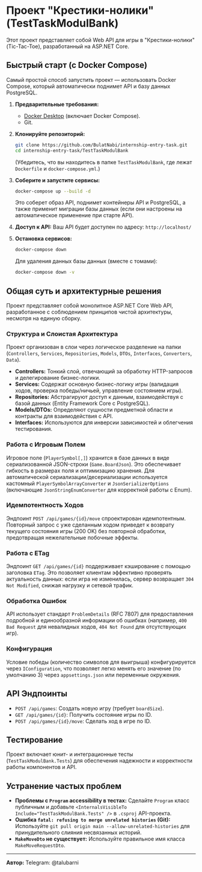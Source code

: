 # Проект "Крестики-нолики" (TestTaskModulBank)

Этот проект представляет собой Web API для игры в "Крестики-нолики" (Tic-Tac-Toe), разработанный на ASP.NET Core.

## Быстрый старт (с Docker Compose)

Самый простой способ запустить проект — использовать Docker Compose, который автоматически поднимет API и базу данных PostgreSQL.

1.  **Предварительные требования:**
    * [Docker Desktop](https://www.docker.com/products/docker-desktop/) (включает Docker Compose).
    * Git.

2.  **Клонируйте репозиторий:**
    ```bash
    git clone https://github.com/BulatNabi/internship-entry-task.git
    cd internship-entry-task/TestTaskModulBank
    ```
    (Убедитесь, что вы находитесь в папке `TestTaskModulBank`, где лежат `Dockerfile` и `docker-compose.yml`.)

3.  **Соберите и запустите сервисы:**
    ```bash
    docker-compose up --build -d
    ```
    Это соберет образ API, поднимет контейнеры API и PostgreSQL, а также применит миграции базы данных (если они настроены на автоматическое применение при старте API).

4.  **Доступ к API:**
    Ваш API будет доступен по адресу: `http://localhost/`

5.  **Остановка сервисов:**
    ```bash
    docker-compose down
    ```
    Для удаления данных базы данных (вместе с томами):
    ```bash
    docker-compose down -v
    ```

## Общая суть и архитектурные решения

Проект представляет собой монолитное ASP.NET Core Web API, разработанное с соблюдением принципов чистой архитектуры, несмотря на единую сборку.

### Структура и Слоистая Архитектура
Проект организован в слои через логическое разделение на папки (`Controllers`, `Services`, `Repositories`, `Models`, `DTOs`, `Interfaces`, `Converters`, `Data`).
* **Controllers:** Тонкий слой, отвечающий за обработку HTTP-запросов и делегирование бизнес-логики.
* **Services:** Содержат основную бизнес-логику игры (валидация ходов, проверка победы/ничьей, управление состоянием игры).
* **Repositories:** Абстрагируют доступ к данным, взаимодействуя с базой данных (Entity Framework Core с PostgreSQL).
* **Models/DTOs:** Определяют сущности предметной области и контракты для взаимодействия с API.
* **Interfaces:** Используются для инверсии зависимостей и облегчения тестирования.

### Работа с Игровым Полем
Игровое поле (`PlayerSymbol[,]`) хранится в базе данных в виде сериализованной JSON-строки (`Game.BoardJson`). Это обеспечивает гибкость в размерах поля и оптимизацию хранения. Для автоматической сериализации/десериализации используется кастомный `PlayerSymbolArrayConverter` и `JsonSerializerOptions` (включающие `JsonStringEnumConverter` для корректной работы с Enum).

### Идемпотентность Ходов
Эндпоинт `POST /api/games/{id}/move` спроектирован идемпотентным. Повторный запрос с уже сделанным ходом приведет к возврату текущего состояния игры (200 OK) без повторной обработки, предотвращая нежелательные побочные эффекты.

### Работа с ETag
Эндпоинт `GET /api/games/{id}` поддерживает кэширование с помощью заголовка `ETag`. Это позволяет клиентам эффективно проверять актуальность данных: если игра не изменилась, сервер возвращает `304 Not Modified`, снижая нагрузку и сетевой трафик.

### Обработка Ошибок
API использует стандарт `ProblemDetails` (RFC 7807) для предоставления подробной и единообразной информации об ошибках (например, `400 Bad Request` для невалидных ходов, `404 Not Found` для отсутствующих игр).

### Конфигурация
Условие победы (количество символов для выигрыша) конфигурируется через `IConfiguration`, что позволяет легко менять его значение (по умолчанию 3) через `appsettings.json` или переменные окружения.

## API Эндпоинты

* `POST /api/games`: Создать новую игру (требует `boardSize`).
* `GET /api/games/{id}`: Получить состояние игры по ID.
* `POST /api/games/{id}/move`: Сделать ход в игре по ID.

## Тестирование

Проект включает юнит- и интеграционные тесты (`TestTaskModulBank.Tests`) для обеспечения надежности и корректности работы компонентов и API.

## Устранение частых проблем

* **Проблемы с `Program` accessibility в тестах:** Сделайте `Program` класс публичным и добавьте `<InternalsVisibleTo Include="TestTaskModulBank.Tests" />` в `.csproj` API-проекта.
* **Ошибка `fatal: refusing to merge unrelated histories` (Git):** Используйте `git pull origin main --allow-unrelated-histories` для принудительного слияния несвязанных историй.
* **`MakeMoveDto` не существует:** Используйте правильное имя класса `MakeMoveRequestDto`.

---

**Автор:** Telegram: @talubarni
